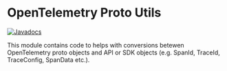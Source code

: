 # OpenTelemetry Proto Utils

[![Javadocs][javadoc-image]][javadoc-url]

This module contains code to helps with conversions betewen OpenTelemetry proto objects and API or 
SDK objects (e.g. SpanId, TraceId, TraceConfig, SpanData etc.).

[javadoc-image]: https://www.javadoc.io/badge/io.opentelemetry/opentelemetry-sdk-contrib-otproto.svg
[javadoc-url]: https://www.javadoc.io/doc/io.opentelemetry/opentelemetry-sdk-contrib-otproto